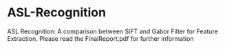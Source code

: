 # ASL-Recognition
ASL Recognition: A comparison between SIFT and Gabor Filter for Feature Extraction. Please read the FinalReport.pdf for further information
